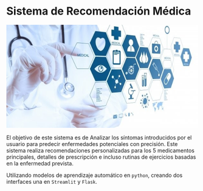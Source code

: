 # Sistema de Recomendación Médica  
![logo](https://github.com/luishernand/srm/blob/main/logo.jpg)  

El objetivo de este sistema  es de Analizar los síntomas introducidos por el usuario para predecir enfermedades potenciales con precisión. Este sistema  realiza recomendaciones personalizadas para los 5 medicamentos principales, detalles de prescripción e incluso rutinas de ejercicios basadas en la enfermedad prevista.

Utilizando  modelos de aprendizaje automático en `python`, creando dos  interfaces una en  `Streamlit` y `Flask`.



